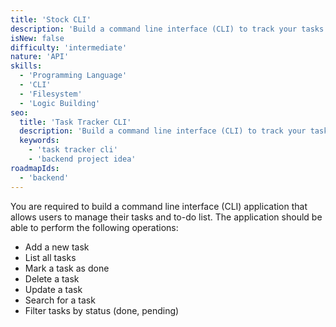 ```yaml
---
title: 'Stock CLI'
description: 'Build a command line interface (CLI) to track your tasks and manage your to-do list.'
isNew: false
difficulty: 'intermediate'
nature: 'API'
skills:
  - 'Programming Language'
  - 'CLI'
  - 'Filesystem'
  - 'Logic Building'
seo:
  title: 'Task Tracker CLI'
  description: 'Build a command line interface (CLI) to track your tasks and manage your to-do list.'
  keywords:
    - 'task tracker cli'
    - 'backend project idea'
roadmapIds:
  - 'backend'
---
```


You are required to build a command line interface (CLI) application that allows users to manage their tasks and to-do list. The application should be able to perform the following operations:

- Add a new task
- List all tasks
- Mark a task as done
- Delete a task
- Update a task
- Search for a task
- Filter tasks by status (done, pending)

